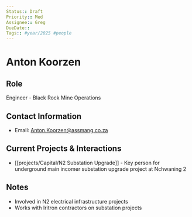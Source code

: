 ```yaml
---
Status:: Draft
Priority:: Med
Assignee:: Greg
DueDate::
Tags:: #year/2025 #people
---
```


# Anton Koorzen

## Role
Engineer - Black Rock Mine Operations

## Contact Information
- Email: Anton.Koorzen@assmang.co.za

## Current Projects & Interactions
- [[projects/Capital/N2 Substation Upgrade]] - Key person for underground main incomer substation upgrade project at Nchwaning 2

## Notes
- Involved in N2 electrical infrastructure projects
- Works with Iritron contractors on substation projects

